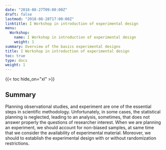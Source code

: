 ```yaml
---
date: "2018-08-27T09:00:00Z"
draft: false
lastmod: "2018-08-28T17:00:00Z"
linktitle: I Workshop in introduction of experimental design
menu:
  Workshop:
    name: I Workshop in introduction of experimental design
    weight: 1
summary: Overview of the basics experimental designs
title: I Workshop in introduction of experimental design
toc: true
type: docs
weight: 1
---
```


{{< toc hide_on="xl" >}}

## Summary

Planning observational studies, and experiment are one of the essential steps in scientific methodology. Unfortunately, in some cases, the statistical planning is neglected, leading to an analysis, sometimes, that does not answer properly the questions of researcher interest. When we are planning an experiment, we should account for non-biased samples, at same time that we consider the availability of experimental material. Moreover,  we should to establish the experimental design with or without randomization restrictions.